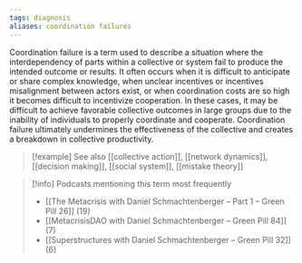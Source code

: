 ```yaml
---
tags: diagnosis
aliases: coordination failures
---
```


Coordination failure is a term used to describe a situation where the interdependency of parts within a collective or system fail to produce the intended outcome or results. It often occurs when it is difficult to anticipate or share complex knowledge, when unclear incentives or incentives misalignment between actors exist, or when coordination costs are so high it becomes difficult to incentivize cooperation. In these cases, it may be difficult to achieve favorable collective outcomes in large groups due to the inability of individuals to properly coordinate and cooperate. Coordination failure ultimately undermines the effectiveness of the collective and creates a breakdown in collective productivity.

> [!example] See also
> [[collective action]], [[network dynamics]], [[decision making]], [[social system]], [[mistake theory]]

> [!info] Podcasts mentioning this term most frequently
> * [[The Metacrisis with Daniel Schmachtenberger – Part 1 – Green Pill 26]] (19)
> * [[MetacrisisDAO with Daniel Schmachtenberger – Green Pill 84]] (7)
> * [[Superstructures with Daniel Schmachtenberger – Green Pill 32]] (6)